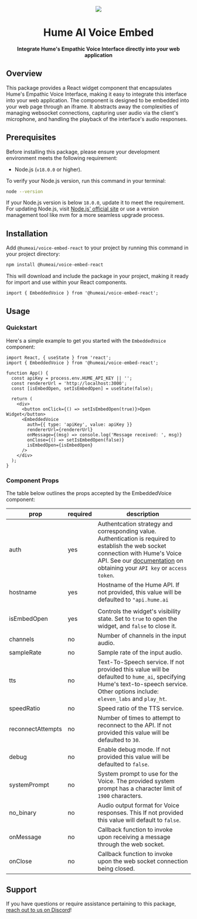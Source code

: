 <div align="center">
  <img src="https://storage.googleapis.com/hume-public-logos/hume/hume-banner.png">
  <h1>Hume AI Voice Embed</h1>
  <p>
    <strong>Integrate Hume's Empathic Voice Interface directly into your web application</strong>
  </p>
</div>

## Overview

This package provides a React widget component that encapsulates Hume's Empathic Voice Interface, making it easy to integrate this interface into your web application. The component is designed to be embedded into your web page through an iframe. It abstracts away the complexities of managing websocket connections, capturing user audio via the client's microphone, and handling the playback of the interface's audio responses.

## Prerequisites

Before installing this package, please ensure your development environment meets the following requirement:

- Node.js (`v18.0.0` or higher).

To verify your Node.js version, run this command in your terminal:

```sh
node --version
```

If your Node.js version is below `18.0.0`, update it to meet the requirement. For updating Node.js, visit [Node.js' official site](https://nodejs.org/) or use a version management tool like nvm for a more seamless upgrade process.

## Installation

Add `@humeai/voice-embed-react` to your project by running this command in your project directory:

```bash
npm install @humeai/voice-embed-react
```

This will download and include the package in your project, making it ready for import and use within your React components.

```tsx
import { EmbeddedVoice } from '@humeai/voice-embed-react';
```

## Usage

### Quickstart

Here's a simple example to get you started with the `EmbeddedVoice` component:

```tsx
import React, { useState } from 'react';
import { EmbeddedVoice } from '@humeai/voice-embed-react';

function App() {
  const apiKey = process.env.HUME_API_KEY || '';
  const rendererUrl = 'http://localhost:3000';
  const [isEmbedOpen, setIsEmbedOpen] = useState(false);

  return (
    <div>
      <button onClick={() => setIsEmbedOpen(true)}>Open Widget</button>
      <EmbeddedVoice
        auth={{ type: 'apiKey', value: apiKey }}
        rendererUrl={rendererUrl}
        onMessage={(msg) => console.log('Message received: ', msg)}
        onClose={() => setIsEmbedOpen(false)}
        isEmbedOpen={isEmbedOpen}
      />
    </div>
  );
}
```

### Component Props

The table below outlines the props accepted by the EmbeddedVoice component:

| prop              | required | description                                                                                                                                                                                                                                                                |
| ----------------- | -------- | -------------------------------------------------------------------------------------------------------------------------------------------------------------------------------------------------------------------------------------------------------------------------- |
| auth              | yes      | Authentcation strategy and corresponding value. Authentication is required to establish the web socket connection with Hume's Voice API. See our [documentation](https://dev.hume.ai/docs/quick-start#getting-your-api-key) on obtaining your `API key` or `access token`. |
| hostname          | yes      | Hostname of the Hume API. If not provided, this value will be defaulted to `"api.hume.ai`                                                                                                                                                                                  |
|                   |
| isEmbedOpen       | yes      | Controls the widget's visibility state. Set to `true` to open the widget, and `false` to close it.                                                                                                                                                                         |
| channels          | no       | Number of channels in the input audio.                                                                                                                                                                                                                                     |
| sampleRate        | no       | Sample rate of the input audio.                                                                                                                                                                                                                                            |
| tts               | no       | Text-To-Speech service. If not provided this value will be defaulted to `hume_ai`, specifying Hume's text-to-speech service. Other options include: `eleven_labs` and `play_ht`.                                                                                           |
| speedRatio        | no       | Speed ratio of the TTS service.                                                                                                                                                                                                                                            |
| reconnectAttempts | no       | Number of times to attempt to reconnect to the API. If not provided this value will be defaulted to `30`.                                                                                                                                                                  |
| debug             | no       | Enable debug mode. If not provided this value will be defaulted to `false`.                                                                                                                                                                                                |
| systemPrompt      | no       | System prompt to use for the Voice. The provided system prompt has a character limit of `1900` characters.                                                                                                                                                                 |
| no_binary         | no       | Audio output format for Voice responses. This If not provided this value will default to `false`.                                                                                                                                                                          |
| onMessage         | no       | Callback function to invoke upon receiving a message through the web socket.                                                                                                                                                                                               |
| onClose           | no       | Callback function to invoke upon the web socket connection being closed.                                                                                                                                                                                                   |

## Support

If you have questions or require assistance pertaining to this package, [reach out to us on Discord](https://discord.com/invite/WPRSugvAm6)!
